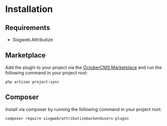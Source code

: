 # Installation

## Requirements

- Sixgweb.Attributize

## Marketplace

Add the plugin to your project via the [OctoberCMS Marketplace](https://octobercms.com/plugins) and run the following command in your project root:

```
php artisan project:sync
```

## Composer

Install via composer by running the following command in your project root:
```
composer require sixgweb/attributizebackendusers-plugin
```